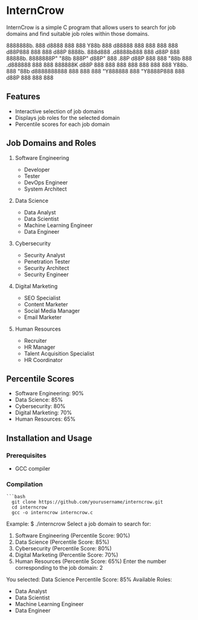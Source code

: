 # InternCrow

InternCrow is a simple C program that allows users to search for job domains and find suitable job roles within those domains.


8888888b. 888 d8888 888
888 Y88b 888 d88888 888
888 888 888 d88P888 888
888 d88P 8888b. 888d888 .d8888b888 888 d88P 888 88888b.
8888888P" "88b 888P" d88P" 888 .88P d88P 888 888 "88b
888 .d888888 888 888 888888K d88P 888 888 888
888 888 888 888 Y88b. 888 "88b d8888888888 888 888
888 "Y888888 888 "Y8888P888 888 d88P 888 888 888


## Features

- Interactive selection of job domains
- Displays job roles for the selected domain
- Percentile scores for each job domain

## Job Domains and Roles

1. Software Engineering
   - Developer
   - Tester
   - DevOps Engineer
   - System Architect

2. Data Science
   - Data Analyst
   - Data Scientist
   - Machine Learning Engineer
   - Data Engineer

3. Cybersecurity
   - Security Analyst
   - Penetration Tester
   - Security Architect
   - Security Engineer

4. Digital Marketing
   - SEO Specialist
   - Content Marketer
   - Social Media Manager
   - Email Marketer

5. Human Resources
   - Recruiter
   - HR Manager
   - Talent Acquisition Specialist
   - HR Coordinator

## Percentile Scores

- Software Engineering: 90%
- Data Science: 85%
- Cybersecurity: 80%
- Digital Marketing: 70%
- Human Resources: 65%

## Installation and Usage

### Prerequisites

- GCC compiler

### Compilation

    ```bash
      git clone https://github.com/yourusername/interncrow.git
      cd interncrow
      gcc -o interncrow interncrow.c

Example:
$ ./interncrow
Select a job domain to search for:
1. Software Engineering (Percentile Score: 90%)
2. Data Science (Percentile Score: 85%)
3. Cybersecurity (Percentile Score: 80%)
4. Digital Marketing (Percentile Score: 70%)
5. Human Resources (Percentile Score: 65%)
Enter the number corresponding to the job domain: 2

You selected: Data Science
Percentile Score: 85%
Available Roles:
 - Data Analyst
 - Data Scientist
 - Machine Learning Engineer
 - Data Engineer

      



      

